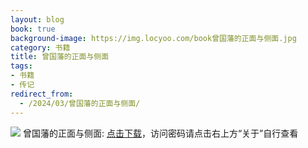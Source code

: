```yaml
---
layout: blog
book: true
background-image: https://img.locyoo.com/book曾国藩的正面与侧面.jpg
category: 书籍
title: 曾国藩的正面与侧面
tags:
- 书籍
- 传记
redirect_from:
  - /2024/03/曾国藩的正面与侧面/
---
```

![](https://img.locyoo.com/book曾国藩的正面与侧面.jpg)
曾国藩的正面与侧面: <a name = "ref1" href="https://url18.ctfile.com/f/50983618-1345402774-bfea1d?p=3619">点击下载</a>，访问密码请点击右上方“关于”自行查看